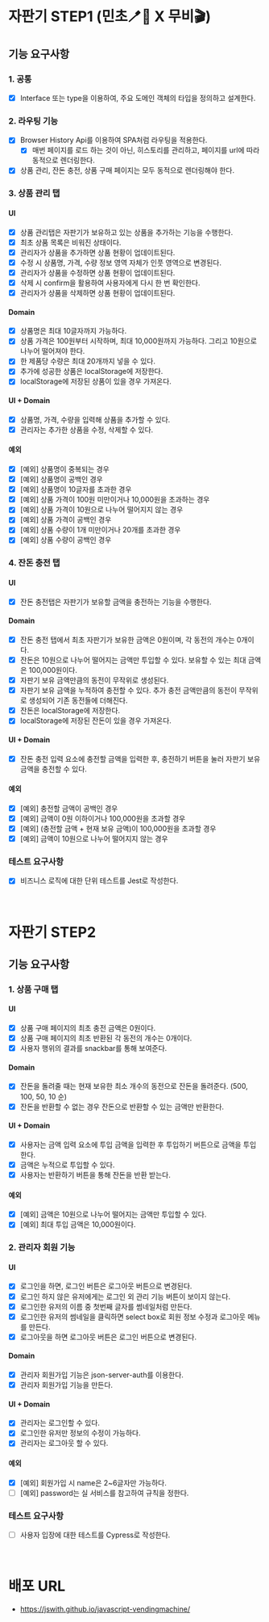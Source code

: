 # 자판기 STEP1 (민초🪥🧼 X 무비🎬)

## 기능 요구사항

### 1. 공통

- [x] Interface 또는 type을 이용하여, 주요 도메인 객체의 타입을 정의하고 설계한다.

### 2. 라우팅 기능

- [x] Browser History Api를 이용하여 SPA처럼 라우팅을 적용한다.
  - [x] 매번 페이지를 로드 하는 것이 아닌, 히스토리를 관리하고, 페이지를 url에 따라 동적으로 렌더링한다.
- [x] 상품 관리, 잔돈 충전, 상품 구매 페이지는 모두 동적으로 렌더링해야 한다.

### 3. 상품 관리 탭

#### UI

- [x] 상품 관리탭은 자판기가 보유하고 있는 상품을 추가하는 기능을 수행한다.
- [x] 최초 상품 목록은 비워진 상태이다.
- [x] 관리자가 상품을 추가하면 상품 현황이 업데이트된다.
- [x] 수정 시 상품명, 가격, 수량 정보 영역 자체가 인풋 영역으로 변경된다.
- [x] 관리자가 상품을 수정하면 상품 현황이 업데이트된다.
- [x] 삭제 시 confirm을 활용하여 사용자에게 다시 한 번 확인한다.
- [x] 관리자가 상품을 삭제하면 상품 현황이 업데이트된다.

#### Domain

- [x] 상품명은 최대 10글자까지 가능하다.
- [x] 상품 가격은 100원부터 시작하며, 최대 10,000원까지 가능하다. 그리고 10원으로 나누어 떨어져야 한다.
- [x] 한 제품당 수량은 최대 20개까지 넣을 수 있다.
- [x] 추가에 성공한 상품은 localStorage에 저장한다.
- [x] localStorage에 저장된 상품이 있을 경우 가져온다.

#### UI + Domain

- [x] 상품명, 가격, 수량을 입력해 상품을 추가할 수 있다.
- [x] 관리자는 추가한 상품을 수정, 삭제할 수 있다.

#### 예외

- [x] [예외] 상품명이 중복되는 경우
- [x] [예외] 상품명이 공백인 경우
- [x] [예외] 상품명이 10글자를 초과한 경우
- [x] [예외] 상품 가격이 100원 미만이거나 10,000원을 초과하는 경우
- [x] [예외] 상품 가격이 10원으로 나누어 떨어지지 않는 경우
- [x] [예외] 상품 가격이 공백인 경우
- [x] [예외] 상품 수량이 1개 미만이거나 20개를 초과한 경우
- [x] [예외] 상품 수량이 공백인 경우

### 4. 잔돈 충전 탭

#### UI

- [x] 잔돈 충전탭은 자판기가 보유할 금액을 충전하는 기능을 수행한다.

#### Domain

- [x] 잔돈 충전 탭에서 최초 자판기가 보유한 금액은 0원이며, 각 동전의 개수는 0개이다.
- [x] 잔돈은 10원으로 나누어 떨어지는 금액만 투입할 수 있다. 보유할 수 있는 최대 금액은 100,000원이다.
- [x] 자판기 보유 금액만큼의 동전이 무작위로 생성된다.
- [x] 자판기 보유 금액을 누적하여 충전할 수 있다. 추가 충전 금액만큼의 동전이 무작위로 생성되어 기존 동전들에 더해진다.
- [x] 잔돈은 localStorage에 저장한다.
- [x] localStorage에 저장된 잔돈이 있을 경우 가져온다.

#### UI + Domain

- [x] 잔돈 충전 입력 요소에 충전할 금액을 입력한 후, 충전하기 버튼을 눌러 자판기 보유 금액을 충전할 수 있다.

#### 예외

- [x] [예외] 충전할 금액이 공백인 경우
- [x] [예외] 금액이 0원 이하이거나 100,000원을 초과할 경우
- [x] [예외] (충전할 금액 + 현재 보유 금액)이 100,000원을 초과할 경우
- [x] [예외] 금액이 10원으로 나누어 떨어지지 않는 경우

### 테스트 요구사항

- [x] 비즈니스 로직에 대한 단위 테스트를 Jest로 작성한다.

<br>

# 자판기 STEP2

## 기능 요구사항

### 1. 상품 구매 탭

#### UI

- [x] 상품 구매 페이지의 최초 충전 금액은 0원이다.
- [x] 상품 구매 페이지의 최초 반환된 각 동전의 개수는 0개이다.
- [x] 사용자 행위의 결과를 snackbar를 통해 보여준다.

#### Domain

- [x] 잔돈을 돌려줄 때는 현재 보유한 최소 개수의 동전으로 잔돈을 돌려준다. (500, 100, 50, 10 순)
- [x] 잔돈을 반환할 수 없는 경우 잔돈으로 반환할 수 있는 금액만 반환한다.

#### UI + Domain

- [x] 사용자는 금액 입력 요소에 투입 금액을 입력한 후 투입하기 버튼으로 금액을 투입한다.
- [x] 금액은 누적으로 투입할 수 있다.
- [x] 사용자는 반환하기 버튼을 통해 잔돈을 반환 받는다.

#### 예외

- [x] [예외] 금액은 10원으로 나누어 떨어지는 금액만 투입할 수 있다.
- [x] [예외] 최대 투입 금액은 10,000원이다.

### 2. 관리자 회원 기능

#### UI

- [x] 로그인을 하면, 로그인 버튼은 로그아웃 버튼으로 변경된다.
- [x] 로그인 하지 않은 유저에게는 로그인 외 관리 기능 버튼이 보이지 않는다.
- [x] 로그인한 유저의 이름 중 첫번째 글자를 썸네일처럼 만든다.
- [x] 로그인한 유저의 썸네일을 클릭하면 select box로 회원 정보 수정과 로그아웃 메뉴를 만든다.
- [x] 로그아웃을 하면 로그아웃 버튼은 로그인 버튼으로 변경된다.

#### Domain

- [x] 관리자 회원가입 기능은 json-server-auth를 이용한다.
- [x] 관리자 회원가입 기능을 만든다.

#### UI + Domain

- [x] 관리자는 로그인할 수 있다.
- [x] 로그인한 유저만 정보의 수정이 가능하다.
- [x] 관리자는 로그아웃 할 수 있다.

#### 예외

- [x] [예외] 회원가입 시 name은 2~6글자만 가능하다.
- [ ] [예외] password는 실 서비스를 참고하여 규칙을 정한다.

### 테스트 요구사항

- [ ] 사용자 입장에 대한 테스트를 Cypress로 작성한다.

<br>

# 배포 URL

- https://jswith.github.io/javascript-vendingmachine/

